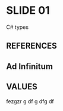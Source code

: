 # SLIDE 01

C# types

## REFERENCES

<h2>Ad Infinitum</h2>
<a href="images/fulls/02.jpg"></a>

## VALUES

fezgzr
g
df
g
dfg
df